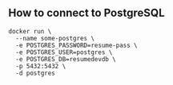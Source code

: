 ## How to connect to PostgreSQL

```shell
docker run \
  --name some-postgres \
  -e POSTGRES_PASSWORD=resume-pass \
  -e POSTGRES_USER=postgres \
  -e POSTGRES_DB=resumedevdb \
  -p 5432:5432 \
  -d postgres
```
